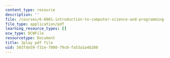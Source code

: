 ```yaml
---
content_type: resource
description: ''
file: /courses/6-0001-introduction-to-computer-science-and-programming-in-python-fall-2016/503fde59f31e708079c0fa53a1a4b260_2__KumJsGXc.pdf
file_type: application/pdf
learning_resource_types: []
ocw_type: OCWFile
resourcetype: Document
title: 3play pdf file
uid: 503fde59-f31e-7080-79c0-fa53a1a4b260
---
```

